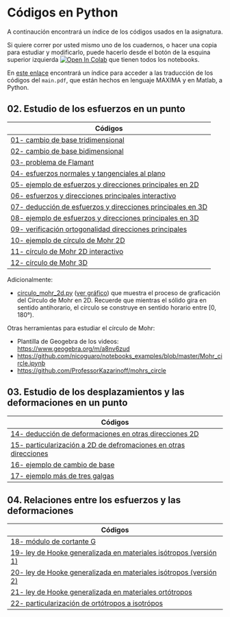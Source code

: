 # Códigos en Python

A continaución encontrará un índice de los códigos usados en la asignatura.

Si quiere correr por usted mismo uno de los cuadernos, o hacer una copia para estudiar y modificarlo, puede hacerlo desde el botón de la esquina superior izquierda <a href="https://colab.research.google.com/?hl=es" target="_parent"><img src="https://colab.research.google.com/assets/colab-badge.svg" alt="Open In Colab"/></a> que tienen todos los notebooks.

En [este enlace](https://github.com/jnramirezg/medio_continuo/tree/main/codigo) encontrará un índice para acceder a las traducción de los códigos del ```main.pdf```, que están hechos en lenguaje MAXIMA y en Matlab, a Python.

## 02. Estudio de los esfuerzos en un punto
| Códigos                                                                             | 
|---                                                                                  |                                       
|[01- cambio de base tridimensional](https://github.com/jnramirezg/medio_continuo/blob/main/codigo/01-(2_6_1)-cambio_base_tri.ipynb)|
|[02- cambio de base bidimensional](https://github.com/jnramirezg/medio_continuo/blob/main/codigo/02-(2_6_2)-cambio_base_bi.ipynb)|
|[03- problema de Flamant](https://github.com/jnramirezg/medio_continuo/blob/main/codigo/03-(2_6_2)-problema_flamant.ipynb)|
|[04- esfuerzos normales y tangenciales al plano](https://github.com/jnramirezg/medio_continuo/blob/main/codigo/04-(2_7)-tan_nor_plano.ipynb)|
|[05- ejemplo de esfuerzos y direcciones principales en 2D](https://github.com/jnramirezg/medio_continuo/blob/main/codigo/05-(2_8_1)-ejemplo_1.ipynb)|
|[06- esfuerzos y direcciones principales interactivo](https://github.com/jnramirezg/medio_continuo/blob/main/codigo/06-esf_dir_pples_interactivo.ipynb)|
|[07- deducción de esfuerzos y direcciones principales en 3D](https://github.com/jnramirezg/medio_continuo/blob/main/codigo/07-(2_8_2)-tens_dir_princ_3d.ipynb)|
|[08- ejemplo de esfuerzos y direcciones principales en 3D](https://github.com/jnramirezg/medio_continuo/blob/main/codigo/08-(2_8_2)-ejemplo_1.ipynb)|
|[09- verificación ortogonalidad direcciones principales](https://github.com/jnramirezg/medio_continuo/blob/main/codigo/09-(2_8_4)_ortogonalidad_dir_pples.ipynb)|
|[10- ejemplo de círculo de Mohr 2D](https://github.com/jnramirezg/medio_continuo/blob/main/codigo/10-(2_9_4)-ejemplo_circulo_mohr_2d.ipynb)|
|[11- círculo de Mohr 2D interactivo](https://github.com/jnramirezg/medio_continuo/blob/main/codigo/11-circulo_mohr_2d_interactivo.ipynb)|
|[12- círculo de Mohr 3D](https://github.com/jnramirezg/medio_continuo/blob/main/codigo/12-(2_9_7)-circulo_mohr_3d.ipynb)|

Adicionalmente: 
- [circulo_mohr_2d.py](https://github.com/michaelherediaperez/medio_continuo/blob/main/codigos/cap_02/circulo_mohr_2d.py) ([ver gráfico](https://github.com/michaelherediaperez/medio_continuo/blob/main/codigos/cap_02/mygif.gif)) que muestra el proceso de graficación del Círculo de Mohr en 2D. Recuerde que mientras el sólido gira en sentido antihorario, el círculo se construye en sentido horario entre [0, 180°).

Otras herramientas para estudiar el círculo de Mohr:
- Plantilla de Geogebra de los videos: <https://www.geogebra.org/m/a8nv6zud>
- <https://github.com/nicoguaro/notebooks_examples/blob/master/Mohr_circle.ipynb>
- <https://github.com/ProfessorKazarinoff/mohrs_circle>


## 03. Estudio de los desplazamientos y las deformaciones en un punto
| Códigos                                                                             | 
|---                                                                                  |       
|[14- deducción de deformaciones en otras direcciones 2D](https://github.com/jnramirezg/medio_continuo/blob/main/codigo/14-(3_4)-def_otras_dir(1).ipynb)|
|[15- particularización a 2D de defromaciones en otras direcciones](https://github.com/jnramirezg/medio_continuo/blob/main/codigo/15-(3_4)-def_otras_dir(2).ipynb)|
|[16- ejemplo de cambio de base](https://github.com/jnramirezg/medio_continuo/blob/main/codigo/16-(3_4_2)-ejemplo_cambio_base.ipynb)|
|[17- ejemplo más de tres galgas](https://github.com/jnramirezg/medio_continuo/blob/main/codigo/17-(3_4_3)_ejemplo_varias_galgas.ipynb)|


## 04. Relaciones entre los esfuerzos y las deformaciones
| Códigos                                                                             | 
|---                                                                                  |
|[18- módulo de cortante G](https://github.com/jnramirezg/medio_continuo/blob/main/codigo/18-(4_3_2)-modulo_cortante.ipynb)|
|[19- ley de Hooke generalizada en materiales isótropos (versión 1)](https://github.com/jnramirezg/medio_continuo/blob/main/codigo/19-(4_3_3)-ley_hooke_isotropos.ipynb)|
|[20- ley de Hooke generalizada en materiales isótropos (versión 2)](https://github.com/jnramirezg/medio_continuo/blob/main/codigo/20-(4_3_3)-alter-ley_hooke_isotropos.ipynb)|
|[21- ley de Hooke generalizada en materiales ortótropos](https://github.com/jnramirezg/medio_continuo/blob/main/codigo/21-(4_3_5)-ley_hooke_ortotropos.ipynb)|
|[22- particularización de ortótropos a isotrópos](https://github.com/jnramirezg/medio_continuo/blob/main/codigo/22-de_ortotropos_a_isotropos.ipynb)|
